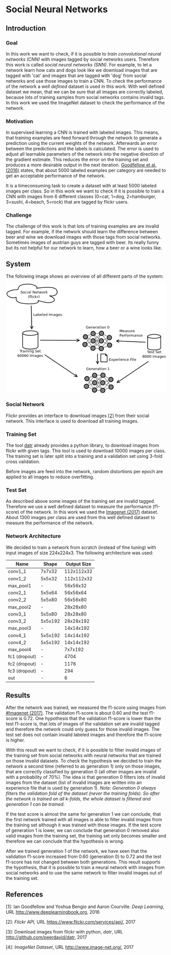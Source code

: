 # Social Neural Networks


## Introduction
### Goal
In this work we want to check, if it is possible to *train convolutional neural networks (CNN)*
with images tagged by social networks users. Therefore this work is called *social neural networks (SNN)*.
For example, to let a network learn how cats and dogs look like we download images that are tagged with 'cat' 
and images that are tagged with 'dog' from social networks and use those images to train a CNN. To check the 
performance of the network a *well defined* dataset is used in this work. 
With well defined dataset we mean, that we can be sure that all images are correctly labeled, because lots of training samples from social 
networks contains invalid tags. In this work we used the ImageNet dataset to check the performance of the network.

### Motivation
In supervised learning a CNN is trained with labeled images. This means, that training examples
are feed forward through the network to generate a prediction using the current weights of the network. Afterwards an error between the
predictions and the labels is calculated. The error is used to adjust all learnable parameters of the network into the negative 
direction of the gradient estimate. This reduces the error on the training set and produces a more
desirable output in the next iteration. [Goodfellow et al. (2016)](#Goodfellow-et-al-2016) states, that about 5000 labeled examples per category
are needed to get an acceptable performance of the network. 

It is a timeconsuming task to create a dataset with at least 5000 labeled images per class. So in this work we want to check if it
is possible to train a CNN with images from 6 different classes (0=cat, 1=dog, 2=hamburger, 3=sushi, 4=beach, 5=rock) 
that are tagged by flickr users.

### Challenge
The challenge of this work is that lots of training examples are are invalid tagged. For example, if the network should learn 
the difference between beer and wine we download images with those tags from social networks. Sometimes images
of austrian guys are tagged with beer. Its really funny but its not helpful for our network to learn, how a beer or a wine looks like.

## System
The following image shows an overview of all different parts of the system:

![System Overview](docs/system-overview.png)

### Social Network
Flickr provides an interface to download images [[2]](#Flickr-Api-2017) from their social network. This interface is used
to download all training images.

### Training Set
The tool [datr](#Flickr-Api-2017) already provides a python library, to download images from flickr with given tags. 
This tool is used to download 10000 images per class. The training set is later split into a training and a validation set using 
3-fold cross validation.

Before images are feed into the network, random distortions per epoch are applied to all images to reduce overfitting.

### Test Set
As described above some images of the training set are invalid tagged. Therefore we use a well defined dataset
to measure the performance (f1-score) of the network. In this work we used the [Imagenet (2017)](#Imagenet-2017) dataset.
About 1300 images per class are used from this well defined dataset to measure the performance of the network.

### Network Architecture
We decided to train a network from scratch (instead of fine tuning) with input images of size 224x224x3.
The following architecture was used:

| Name          | Shape            | Output Size  |
| ------------- | ---------------- | ------------ |
| conv1_1       | 7x7x32           | 112x112x32   |
| conv1_2       | 5x5x32           | 112x112x32   |
| max_pool1     | -                | 56x56x32     |
| conv2_1       | 5x5x64           | 56x56x64     |
| conv2_2       | 5x5x80           | 56x56x80     |
| max_pool2     | -                | 28x28x80     |
| conv3_1       | 5x5x80           | 28x28x80     |
| conv3_2       | 5x5x192          | 28x28x192    |
| max_pool3     | -                | 14x14x192    |
| conv4_1       | 5x5x192          | 14x14x192    |
| conv4_2       | 5x5x192          | 14x14x192    |
| max_pool4     | -                | 7x7x192      |
| fc1 (dropout) | -                | 4704         |
| fc2 (dropout) | -                | 1176         |
| fc3 (dropout) | -                | 294          |
| out           | -                | 6            |


## Results 
After the network was trained, we measured the f1-score using images from [#Imagenet (2017)](Imagenet-2017).
The validation f1-score is about 0.60 and the test f1-score is 0.72. One hypothesis that the validation f1-score
is lower than the test f1-score is, that lots of images of the validation set are invalid tagged and therefore the network could only 
guess for those invalid images. The test set does not contain invalid labeled images and therefore the f1-score is higher.

With this result we want to check, if it is possible to filter invalid images of the training set from social networks with
neural networks that are trained on those invalid datasets. To check the hypothesis we decided to train the network a second 
time (referred to as generation 1) only on those images, that are correctly classified by generation 0 (all other images are invalid with 
a probability of 70%). The idea is that generation 0 filters lots of invalid images from the dataset (list of invalid images 
are written into an experience file that is used by generation 1). *Note: Generation 0 always filters the validation fold of the 
dataset (never the training folds). So after the network is trained on all k-folds, the whole dataset is filtered and generation 
1 can be trained.*

If the test score is almost the same for generation 1 we can 
conclude, that the first network trained with all images is able to filter invalid images from the training set although it was 
trained with those images. If the test score of generation 1 is lower, we can conclude that generation 0 removed also valid images
from the training set, the training set only becomes smaller and therefore we can conclude that the hypothesis is wrong.

After we trained generation 1 of the network, we have seen that the validation f1-score increased from 0.60 (generation 0) to 
0.72 and the test f1-score has not changed between both generations. This result supports the hypothesis, that it is possible to 
train a neural network with images from social networks and to use the same network to filter invalid images out of the training set.


## References
<a name="Goodfellow-et-al-2016">[1]</a>: Ian Goodfellow and Yoshua Bengio and Aaron Courville. *Deep Learning*, 
URL <a href="http://www.deeplearningbook.org">http://www.deeplearningbook.org</a>, 2016

<a name="Flickr-Api-2017">[2]</a>: *Flickr API*, 
URL <a hrref="https://www.flickr.com/services/api/">https://www.flickr.com/services/api/</a>, 2017

<a name="Datr-2017">[3]</a>: Download images from flickr with python, *datr*, 
URL <a hrref="http://github.com/peerdavid/datr">http://github.com/peerdavid/datr</a>, 2017

<a name="Imagenet-2017">[4]</a>: *ImageNet Dataset*, 
URL <a hrref="http://www.image-net.org/">http://www.image-net.org/</a>, 2017